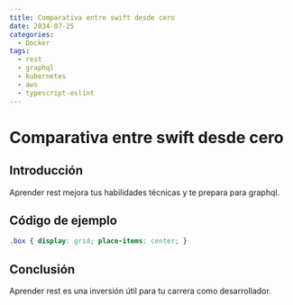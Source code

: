 ```yaml
---
title: Comparativa entre swift desde cero
date: 2034-07-25
categories:
  - Docker
tags:
  - rest
  - graphql
  - kubernetes
  - aws
  - typescript-eslint
---
```


# Comparativa entre swift desde cero

## Introducción

Aprender rest mejora tus habilidades técnicas y te prepara para graphql.

## Código de ejemplo

```css
.box { display: grid; place-items: center; }
```

## Conclusión

Aprender rest es una inversión útil para tu carrera como desarrollador.